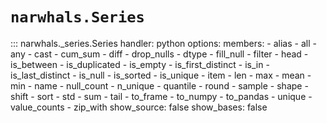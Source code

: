 # `narwhals.Series`

::: narwhals._series.Series
    handler: python
    options:
      members:
        - alias
        - all
        - any
        - cast
        - cum_sum
        - diff
        - drop_nulls
        - dtype
        - fill_null
        - filter
        - head
        - is_between
        - is_duplicated
        - is_empty
        - is_first_distinct
        - is_in
        - is_last_distinct
        - is_null
        - is_sorted
        - is_unique
        - item
        - len
        - max
        - mean
        - min
        - name
        - null_count
        - n_unique
        - quantile
        - round
        - sample
        - shape
        - shift
        - sort
        - std
        - sum
        - tail
        - to_frame
        - to_numpy
        - to_pandas
        - unique
        - value_counts
        - zip_with
      show_source: false
      show_bases: false
